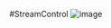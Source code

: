 #StreamControl
![image](https://user-images.githubusercontent.com/61395538/118536839-d329ef80-b711-11eb-9ebd-a87435b9661b.png)
